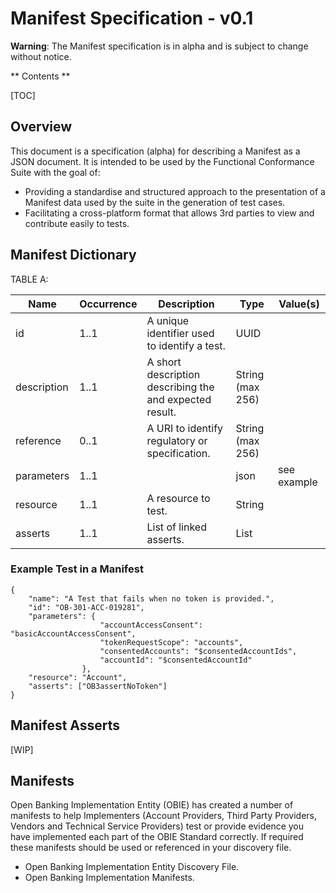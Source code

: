 # Manifest Specification - v0.1

**Warning**: The Manifest specification is in alpha and is subject to change without notice.

** Contents **

[TOC]

## Overview

This document is a specification (alpha) for describing a Manifest as a JSON document.  It is intended to be used by the Functional Conformance Suite with the goal of:

* Providing a standardise and structured approach to the presentation of a Manifest data used by the suite in the generation of test cases.
* Facilitating a cross-platform format that allows 3rd parties to view and contribute easily to tests.

## Manifest Dictionary

TABLE A:

| Name        | Occurrence | Description                                             | Type             | Value(s)    |
|-------------|------------|---------------------------------------------------------|------------------|-------------|
| id          | 1..1       | A unique identifier used to identify a test.            | UUID             |             |
| description | 1..1       | A short description describing the and expected result. | String (max 256) |             |
| reference   | 0..1       | A URI to identify regulatory or specification.          | String (max 256) |             |
| parameters  | 1..1       |                                                         | json             | see example |
| resource    | 1..1       | A resource to test.                                     | String           |             |
| asserts     | 1..1       | List of linked asserts.                                 | List             |             |

### Example Test in a Manifest

    {
        "name": "A Test that fails when no token is provided.",
        "id": "OB-301-ACC-019281",
        "parameters": {
                        "accountAccessConsent": "basicAccountAccessConsent",
                        "tokenRequestScope": "accounts",
                        "consentedAccounts": "$consentedAccountIds",
                        "accountId": "$consentedAccountId"
                    },
        "resource": "Account",
        "asserts": ["OB3assertNoToken"]
    }

## Manifest Asserts

[WIP]

## Manifests

Open Banking Implementation Entity (OBIE) has created a number of manifests to help Implementers (Account Providers, Third Party Providers, Vendors and Technical Service Providers) test or provide evidence you have implemented each part of the OBIE Standard correctly. If required these manifests should be used or referenced in your discovery file. 

* Open Banking Implementation Entity Discovery File.
* Open Banking Implementation Manifests.
